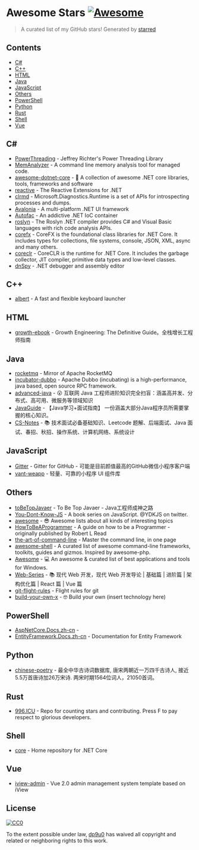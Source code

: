# Awesome Stars [![Awesome](https://cdn.rawgit.com/sindresorhus/awesome/d7305f38d29fed78fa85652e3a63e154dd8e8829/media/badge.svg)](https://github.com/sindresorhus/awesome)

> A curated list of my GitHub stars!  Generated by [starred](https://github.com/maguowei/starred)


## Contents

  - [C#](#c#)
  - [C++](#c++)
  - [HTML](#html)
  - [Java](#java)
  - [JavaScript](#javascript)
  - [Others](#others)
  - [PowerShell](#powershell)
  - [Python](#python)
  - [Rust](#rust)
  - [Shell](#shell)
  - [Vue](#vue)

## C# # 

- [PowerThreading](https://github.com/Wintellect/PowerThreading) - Jeffrey Richter's Power Threading Library
- [MemAnalyzer](https://github.com/Alois-xx/MemAnalyzer) - A command line memory analysis tool for managed code.
- [awesome-dotnet-core](https://github.com/thangchung/awesome-dotnet-core) - :honeybee: A collection of awesome .NET core libraries, tools, frameworks and software
- [reactive](https://github.com/dotnet/reactive) - The Reactive Extensions for .NET
- [clrmd](https://github.com/microsoft/clrmd) - Microsoft.Diagnostics.Runtime is a set of APIs for introspecting processes and dumps.
- [Avalonia](https://github.com/AvaloniaUI/Avalonia) - A multi-platform .NET UI framework
- [Autofac](https://github.com/autofac/Autofac) - An addictive .NET IoC container
- [roslyn](https://github.com/dotnet/roslyn) - The Roslyn .NET compiler provides C# and Visual Basic languages with rich code analysis APIs.
- [corefx](https://github.com/dotnet/corefx) - CoreFX is the foundational class libraries for .NET Core. It includes types for collections, file systems, console, JSON, XML, async and many others.
- [coreclr](https://github.com/dotnet/coreclr) - CoreCLR is the runtime for .NET Core. It includes the garbage collector, JIT compiler, primitive data types and low-level classes.
- [dnSpy](https://github.com/0xd4d/dnSpy) - .NET debugger and assembly editor

## C++ 

- [albert](https://github.com/albertlauncher/albert) - A fast and flexible keyboard launcher

## HTML 

- [growth-ebook](https://github.com/phodal/growth-ebook) - Growth Engineering: The Definitive Guide。全栈增长工程师指南

## Java 

- [rocketmq](https://github.com/apache/rocketmq) - Mirror of Apache RocketMQ
- [incubator-dubbo](https://github.com/apache/incubator-dubbo) - Apache Dubbo (incubating) is a high-performance, java based, open source RPC framework.
- [advanced-java](https://github.com/doocs/advanced-java) - 😮 互联网 Java 工程师进阶知识完全扫盲：涵盖高并发、分布式、高可用、微服务等领域知识
- [JavaGuide](https://github.com/Snailclimb/JavaGuide) - 【Java学习+面试指南】 一份涵盖大部分Java程序员所需要掌握的核心知识。
- [CS-Notes](https://github.com/CyC2018/CS-Notes) - :books:  技术面试必备基础知识、Leetcode 题解、后端面试、Java 面试、春招、秋招、操作系统、计算机网络、系统设计

## JavaScript 

- [Gitter](https://github.com/huangjianke/Gitter) - Gitter for GitHub - 可能是目前颜值最高的GitHub微信小程序客户端
- [vant-weapp](https://github.com/youzan/vant-weapp) - 轻量、可靠的小程序 UI 组件库

## Others 

- [toBeTopJavaer](https://github.com/hollischuang/toBeTopJavaer) - To Be Top Javaer - Java工程师成神之路
- [You-Dont-Know-JS](https://github.com/getify/You-Dont-Know-JS) - A book series on JavaScript. @YDKJS on twitter.
- [awesome](https://github.com/sindresorhus/awesome) - 😎 Awesome lists about all kinds of interesting topics
- [HowToBeAProgrammer](https://github.com/braydie/HowToBeAProgrammer) - A guide on how to be a Programmer - originally published by Robert L Read
- [the-art-of-command-line](https://github.com/jlevy/the-art-of-command-line) - Master the command line, in one page
- [awesome-shell](https://github.com/alebcay/awesome-shell) - A curated list of awesome command-line frameworks, toolkits, guides and gizmos. Inspired by awesome-php.
- [Awesome](https://github.com/Awesome-Windows/Awesome) - :computer:  An awesome & curated list of best applications and tools for Windows.
- [Web-Series](https://github.com/wx-chevalier/Web-Series) - :books: 现代 Web 开发，现代 Web 开发导论 | 基础篇 | 进阶篇 | 架构优化篇 | React 篇 | Vue 篇
- [git-flight-rules](https://github.com/k88hudson/git-flight-rules) - Flight rules for git
- [build-your-own-x](https://github.com/danistefanovic/build-your-own-x) - 🤓 Build your own (insert technology here)

## PowerShell 

- [AspNetCore.Docs.zh-cn](https://github.com/aspnet/AspNetCore.Docs.zh-cn) - 
- [EntityFramework.Docs.zh-cn](https://github.com/aspnet/EntityFramework.Docs.zh-cn) - Documentation for Entity Framework

## Python 

- [chinese-poetry](https://github.com/chinese-poetry/chinese-poetry) - 最全中华古诗词数据库,  唐宋两朝近一万四千古诗人,  接近5.5万首唐诗加26万宋诗.  两宋时期1564位词人，21050首词。

## Rust 

- [996.ICU](https://github.com/996icu/996.ICU) - Repo for counting stars and contributing. Press F to pay respect to glorious developers.

## Shell 

- [core](https://github.com/dotnet/core) - Home repository for .NET Core

## Vue 

- [iview-admin](https://github.com/iview/iview-admin) - Vue 2.0 admin management system template based on iView


## License

[![CC0](http://mirrors.creativecommons.org/presskit/buttons/88x31/svg/cc-zero.svg)](https://creativecommons.org/publicdomain/zero/1.0/)

To the extent possible under law, [dp9u0](https://github.com/dp9u0) has waived all copyright and related or neighboring rights to this work.

